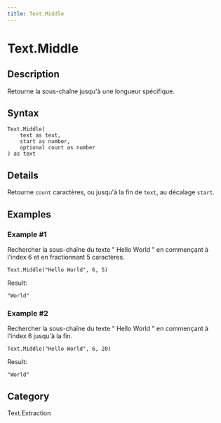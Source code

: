 ```yaml
---
title: Text.Middle
---
```


# Text.Middle


## Description

Retourne la sous-chaîne jusqu&#39;à une longueur spécifique.


## Syntax

```powerquery
Text.Middle(
    text as text,
    start as number,
    optional count as number
) as text
```


## Details

Retourne <code>count</code> caractères, ou jusqu'à la fin de <code>text</code>, au décalage <code>start</code>.


## Examples

### Example #1 
Rechercher la sous-chaîne du texte &#34; Hello World &#34; en commençant à l&#39;index 6 et en fractionnant 5 caractères.
```powerquery
Text.Middle("Hello World", 6, 5)
```

Result: 
```powerquery
"World"
```


### Example #2 
Rechercher la sous-chaîne du texte &#34; Hello World &#34; en commençant à l&#39;index 6 jusqu&#39;à la fin.
```powerquery
Text.Middle("Hello World", 6, 20)
```

Result: 
```powerquery
"World"
```




## Category
Text.Extraction
